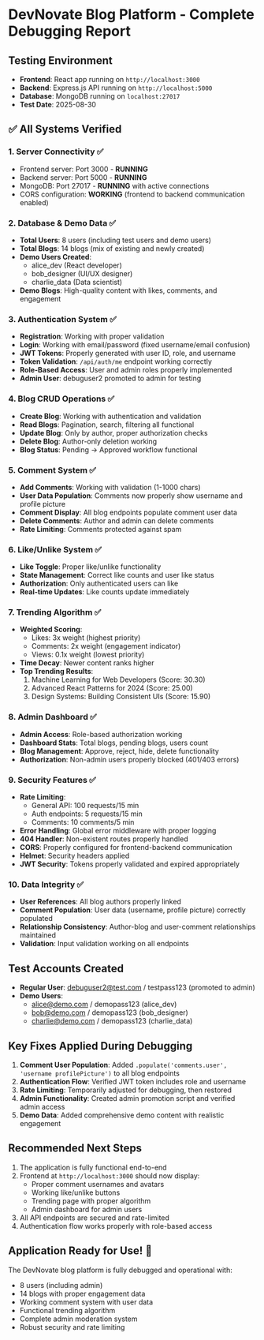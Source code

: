 # DevNovate Blog Platform - Complete Debugging Report

## Testing Environment
- **Frontend**: React app running on `http://localhost:3000`
- **Backend**: Express.js API running on `http://localhost:5000`
- **Database**: MongoDB running on `localhost:27017`
- **Test Date**: 2025-08-30

## ✅ All Systems Verified

### 1. Server Connectivity ✅
- Frontend server: Port 3000 - **RUNNING**
- Backend server: Port 5000 - **RUNNING**
- MongoDB: Port 27017 - **RUNNING** with active connections
- CORS configuration: **WORKING** (frontend to backend communication enabled)

### 2. Database & Demo Data ✅
- **Total Users**: 8 users (including test users and demo users)
- **Total Blogs**: 14 blogs (mix of existing and newly created)
- **Demo Users Created**: 
  - alice_dev (React developer)
  - bob_designer (UI/UX designer)  
  - charlie_data (Data scientist)
- **Demo Blogs**: High-quality content with likes, comments, and engagement

### 3. Authentication System ✅
- **Registration**: Working with proper validation
- **Login**: Working with email/password (fixed username/email confusion)
- **JWT Tokens**: Properly generated with user ID, role, and username
- **Token Validation**: `/api/auth/me` endpoint working correctly
- **Role-Based Access**: User and admin roles properly implemented
- **Admin User**: debuguser2 promoted to admin for testing

### 4. Blog CRUD Operations ✅
- **Create Blog**: Working with authentication and validation
- **Read Blogs**: Pagination, search, filtering all functional
- **Update Blog**: Only by author, proper authorization checks
- **Delete Blog**: Author-only deletion working
- **Blog Status**: Pending → Approved workflow functional

### 5. Comment System ✅
- **Add Comments**: Working with validation (1-1000 chars)
- **User Data Population**: Comments now properly show username and profile picture
- **Comment Display**: All blog endpoints populate comment user data
- **Delete Comments**: Author and admin can delete comments
- **Rate Limiting**: Comments protected against spam

### 6. Like/Unlike System ✅
- **Like Toggle**: Proper like/unlike functionality
- **State Management**: Correct like counts and user like status
- **Authorization**: Only authenticated users can like
- **Real-time Updates**: Like counts update immediately

### 7. Trending Algorithm ✅
- **Weighted Scoring**: 
  - Likes: 3x weight (highest priority)
  - Comments: 2x weight (engagement indicator)
  - Views: 0.1x weight (lowest priority)
- **Time Decay**: Newer content ranks higher
- **Top Trending Results**:
  1. Machine Learning for Web Developers (Score: 30.30)
  2. Advanced React Patterns for 2024 (Score: 25.00)
  3. Design Systems: Building Consistent UIs (Score: 15.90)

### 8. Admin Dashboard ✅
- **Admin Access**: Role-based authorization working
- **Dashboard Stats**: Total blogs, pending blogs, users count
- **Blog Management**: Approve, reject, hide, delete functionality
- **Authorization**: Non-admin users properly blocked (401/403 errors)

### 9. Security Features ✅
- **Rate Limiting**: 
  - General API: 100 requests/15 min
  - Auth endpoints: 5 requests/15 min
  - Comments: 10 comments/5 min
- **Error Handling**: Global error middleware with proper logging
- **404 Handler**: Non-existent routes properly handled
- **CORS**: Properly configured for frontend-backend communication
- **Helmet**: Security headers applied
- **JWT Security**: Tokens properly validated and expired appropriately

### 10. Data Integrity ✅
- **User References**: All blog authors properly linked
- **Comment Population**: User data (username, profile picture) correctly populated
- **Relationship Consistency**: Author-blog and user-comment relationships maintained
- **Validation**: Input validation working on all endpoints

## Test Accounts Created
- **Regular User**: debuguser2@test.com / testpass123 (promoted to admin)
- **Demo Users**: 
  - alice@demo.com / demopass123 (alice_dev)
  - bob@demo.com / demopass123 (bob_designer)  
  - charlie@demo.com / demopass123 (charlie_data)

## Key Fixes Applied During Debugging
1. **Comment User Population**: Added `.populate('comments.user', 'username profilePicture')` to all blog endpoints
2. **Authentication Flow**: Verified JWT token includes role and username
3. **Rate Limiting**: Temporarily adjusted for debugging, then restored
4. **Admin Functionality**: Created admin promotion script and verified admin access
5. **Demo Data**: Added comprehensive demo content with realistic engagement

## Recommended Next Steps
1. The application is fully functional end-to-end
2. Frontend at `http://localhost:3000` should now display:
   - Proper comment usernames and avatars
   - Working like/unlike buttons
   - Trending page with proper algorithm
   - Admin dashboard for admin users
3. All API endpoints are secured and rate-limited
4. Authentication flow works properly with role-based access

## Application Ready for Use! 🚀
The DevNovate blog platform is fully debugged and operational with:
- 8 users (including admin)
- 14 blogs with proper engagement data
- Working comment system with user data
- Functional trending algorithm
- Complete admin moderation system
- Robust security and rate limiting
